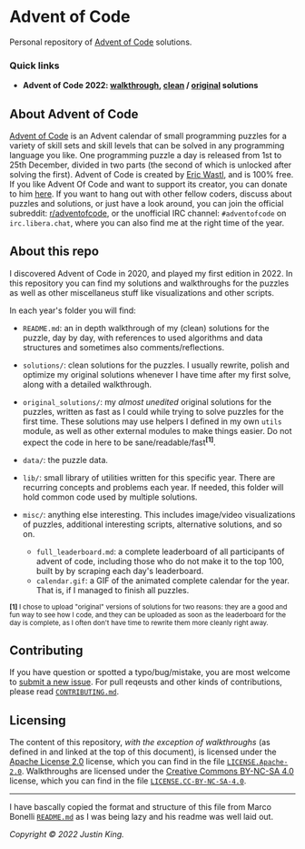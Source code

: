 Advent of Code
==============

Personal repository of [Advent of Code](#about-advent-of-code) solutions.

### Quick links

- **Advent of Code 2022: [walkthrough][2022-wal], [clean][2022-sol] / [original][2022-ori] solutions**


About Advent of Code
--------------------

[Advent of Code][aoc-about] is an Advent calendar of small programming puzzles
for a variety of skill sets and skill levels that can be solved in any
programming language you like. One programming puzzle a day is released from 1st
to 25th December, divided in two parts (the second of which is unlocked after
solving the first). Advent of Code is created by [Eric Wastl][aoc-eric], and is
100% free. If you like Advent Of Code and want to support its creator, you can
donate to him [here][aoc-support]. If you want to hang out with other fellow
coders, discuss about puzzles and solutions, or just have a look around, you can
join the official subreddit: [r/adventofcode][aoc-reddit], or the unofficial IRC
channel: `#adventofcode` on `irc.libera.chat`, where you can also find me at the
right time of the year.


About this repo
---------------

I discovered Advent of Code in 2020, and played my first edition in 2022. In
this repository you can find my solutions and walkthroughs for the puzzles as
well as other miscellaneus stuff like visualizations and other scripts.

In each year's folder you will find:

- `README.md`: an in depth walkthrough of my (clean) solutions for the puzzle,
  day by day, with references to used algorithms and data structures and
  sometimes also comments/reflections.
- `solutions/`: clean solutions for the puzzles. I usually rewrite, polish and
   optimize my original solutions whenever I have time after my first solve,
   along with a detailed walkthrough.
- `original_solutions/`: my *almost unedited* original solutions for the
  puzzles, written as fast as I could while trying to solve puzzles for the
  first time. These solutions may use helpers I defined in my own `utils`
  module, as well as other external modules to make things easier. Do not expect
  the code in here to be sane/readable/fast<sup>**[1]**</sup>.
- `data/`: the puzzle data.
- `lib/`: small library of utilities written for this specific year. There are
  recurring concepts and problems each year. If needed, this folder will hold
  common code used by multiple solutions.
- `misc/`: anything else interesting. This includes image/video visualizations
  of puzzles, additional interesting scripts, alternative solutions, and so on.

   - `full_leaderboard.md`: a complete leaderboard of all participants of
     advent of code, including those who do not make it to the top 100, built by
     by scraping each day's leaderboard.
   - `calendar.gif`: a GIF of the animated complete calendar for the year.
     That is, if I managed to finish all puzzles.

<sup>**[1]** I chose to upload "original" versions of solutions for two reasons:
they are a good and fun way to see how I code, and they can be uploaded as soon
as the leaderboard for the day is complete, as I often don't have time to
rewrite them more cleanly right away.</sup>


Contributing
------------

If you have question or spotted a typo/bug/mistake, you are most welcome to
[submit a new issue][new-issue]. For pull reqeusts and other kinds of
contributions, please read [`CONTRIBUTING.md`][contributing].


Licensing
---------

The content of this repository, *with the exception of walkthroughs* (as defined
in and linked at the top of this document), is licensed under the
[Apache License 2.0](https://www.apache.org/licenses/LICENSE-2.0) license, which
you can find in the file [`LICENSE.Apache-2.0`](/LICENSE.Apache-2.0).
Walkthroughs are licensed under the
[Creative Commons BY-NC-SA 4.0](https://creativecommons.org/licenses/by-nc-sa/4.0/)
license, which you can find in the file
[`LICENSE.CC-BY-NC-SA-4.0`](/LICENSE.CC-BY-NC-SA-4.0).

---

I have bascally copied the format and structure of this file from Marco Bonelli [`README.md`][original_readme] as I was being lazy and his readme was well laid out.

*Copyright &copy; 2022 Justin King.*


[2022-wal]: 2022/README.md
[2022-sol]: 2022/solutions
[2022-ori]: 2022/original_solutions


[original_readme]: https://github.com/mebeim/aoc/blob/master/README.md
[contributing]: /CONTRIBUTING.md
[new-issue]:    https://github.com/getafixx/AOC/issues/new

[aoc-about]:   https://adventofcode.com/2019/about
[aoc-eric]:    https://twitter.com/ericwastl
[aoc-support]: https://adventofcode.com/2019/support
[aoc-reddit]:  https://www.reddit.com/r/adventofcode/
